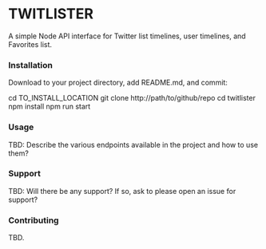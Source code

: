 # TWITLISTER

A simple Node API interface for Twitter list timelines, user timelines, and Favorites list.

### Installation

Download to your project directory, add README.md, and commit:

cd TO_INSTALL_LOCATION
git clone http://path/to/github/repo
cd twitlister
npm install
npm run start

### Usage

TBD: Describe the various endpoints available in the project and how to use them?


### Support

TBD: Will there be any support? If so, ask to please open an issue for support?

### Contributing

TBD.
